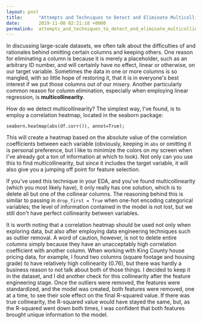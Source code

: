 ```yaml
---
layout: post
title:      "Attempts and Techniques to Detect and Eliminate Multicollinearity"
date:       2019-11-08 02:21:18 +0000
permalink:  attempts_and_techniques_to_detect_and_eliminate_multicollinearity
---
```



In discussing large-scale datasets, we often talk about the difficulties of and rationales behind omitting certain columns and keeping others. One reason for eliminating a column is because it is merely a placeholder, such as an arbitrary ID number, and will certainly have no effect, linear or otherwise, on our target variable. Sometimes the data in one or more columns is so mangled, with so little hope of restoring it, that it is in everyone's best interest if we put those columns out of our misery. Another particularly common reason for column elimination, especially when employing linear regression, is **multicollinearity**. 

How do we detect multicollinearity? The simplest way, I've found, is to employ a correlation heatmap, located in the seaborn package:

```
seaborn.heatmap(abs(df.corr()), annot=True);
```

This will create a heatmap based on the absolute value of the correlation coefficients between each variable (obviously, keeping in `abs` or omitting it is personal preference, but I like to minimize the colors on my screen when I've already got a ton of information at which to look). Not only can you use this to find multicollinearity, but since it includes the target variable, it will also give you a jumping off point for feature selection. 

If you've used this technique in your EDA, and you've found multicollinearity (which you most likely have), it only really has one solution, which is to delete all but one of the collinear columns. The reasoning behind this is similar to passing in `drop_first = True` when one-hot encoding categorical variables; the level of information contained in the model is not lost, but we still don't have perfect collinearity between variables. 

It is worth noting that a correlation heatmap should be used not only when exploring data, but also after employing data engineering techniques such as outlier removal. A word of caution, however, is not to delete entire columns simply because they have an unacceptably high correlation coefficient with another column. When working with King County house pricing data, for example, I found two columns (square footage and housing grade) to have relatively high collinearity (0.76), but there was hardly a business reason to not talk about both of those things. I decided to keep it in the dataset, and I did another check for this collinearity after the feature engineering stage. Once the outliers were removed, the features were standardized, and the model was created, both features were removed, one at a time, to see their sole effect on the final R-squared value. If there was true collinearity, the R-squared value would have stayed the same, but, as the R-squared went down both times, I was confident that both features brought unique information to the model.
